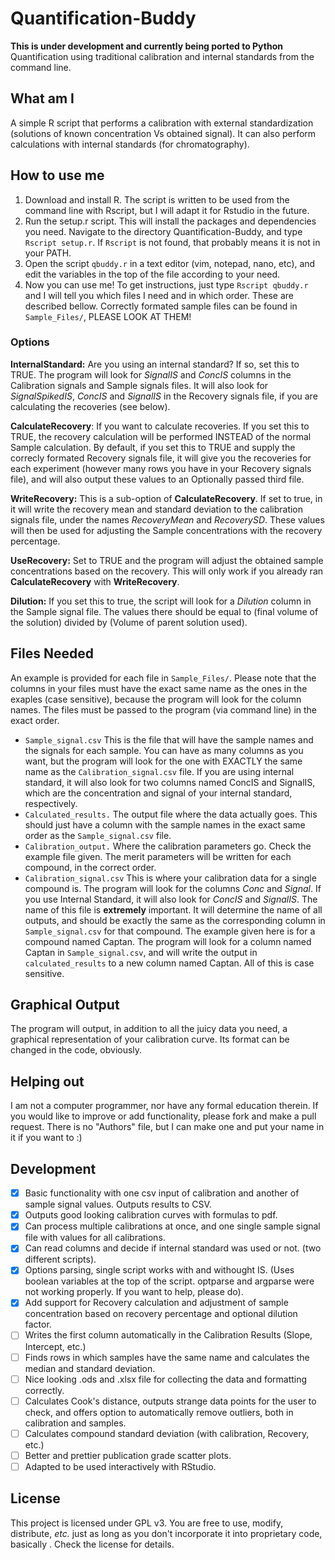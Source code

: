 # Quantification-Buddy

__This is under development and currently being ported to Python__
Quantification using traditional calibration and internal standards from the command line.

## What am I

A simple R script that performs a calibration with external standardization (solutions of known concentration Vs obtained signal). It can also perform calculations with internal standards (for chromatography).

## How to use me

1. Download and install R. The script is written to be used from the command line with Rscript, but I will adapt it for Rstudio in the future.
2. Run the setup.r script. This will install the packages and dependencies you need. Navigate to the directory Quantification-Buddy, and type `Rscript setup.r`. If `Rscript` is not found, that probably means it is not in your PATH.
3. Open the script `qbuddy.r` in a text editor (vim, notepad, nano, etc), and edit the variables in the top of the file according to your need.
4. Now you can use me! To get instructions, just type `Rscript qbuddy.r` and I will tell you which files I need and in which order. These are described bellow. Correctly formated sample files can be found in `Sample_Files/`, PLEASE LOOK AT THEM!

### Options

__InternalStandard:__ Are you using an internal standard? If so, set this to TRUE. The program will look for _SignalIS_ and _ConcIS_ columns in the Calibration signals and Sample signals files. It will also look for _SignalSpikedIS_, _ConcIS_ and _SignalIS_ in the Recovery signals file, if you are calculating the recoveries (see below).

__CalculateRecovery__: If you want to calculate recoveries. If you set this to TRUE, the recovery calculation will be performed INSTEAD of the normal Sample calculation. By default, if you set this to TRUE and supply the correcly formated Recovery signals file, it will give you the recoveries for each experiment (however many rows you have in your Recovery signals file), and will also output these values to an Optionally passed third file.

__WriteRecovery:__ This is a sub-option of __CalculateRecovery__. If set to true, in it will write the recovery mean and standard deviation to the calibration signals file, under the names _RecoveryMean_ and _RecoverySD_. These values will then be used for adjusting the Sample concentrations with the recovery percentage.

__UseRecovery:__ Set to TRUE and the program will adjust the obtained sample concentrations based on the recovery. This will only work if you already ran __CalculateRecovery__ with __WriteRecovery__.

__Dilution:__ If you set this to true, the script will look for a _Dilution_ column in the Sample signal file. The values there should be equal to (final volume of the solution) divided by (Volume of parent solution used).


## Files Needed

An example is provided for each file in `Sample_Files/`. Please note that the columns in your files must have the exact same name as the ones in the exaples (case sensitive), because the program will look for the column names. The files must be passed to the program (via command line) in the exact order.

- `Sample_signal.csv` This is the file that will have the sample names and the signals for each sample. You can have as many columns as you want, but the program will look for the one with EXACTLY the same name as the `Calibration_signal.csv` file. If you are using internal standard, it will also look for two columns named ConcIS and SignalIS, which are the concentration and signal of your internal standard, respectively.
- `Calculated_results.` The output file where the data actually goes. This should just have a column with the sample names in the exact same order as the `Sample_signal.csv` file.
- `Calibration_output.` Where the calibration parameters go. Check the example file given. The merit parameters will be written for each compound, in the correct order.
- `Calibration_signal.csv` This is where your calibration data for a single compound is. The program will look for the columns _Conc_ and _Signal_. If you use Internal Standard, it will also look for _ConcIS_ and _SignalIS_. The name of this file is __extremely__ important. It will determine the name of all outputs, and should be exactly the same as the corresponding column in `Sample_signal.csv` for that compound. The example given here is for a compound named Captan. The program will look for a column named Captan in `Sample_signal.csv`, and will write the output in `calculated_results` to a new column named Captan. All of this is case sensitive.

## Graphical Output

The program will output, in addition to all the juicy data you need, a graphical representation of your calibration curve. Its format can be changed in the code, obviously.

## Helping out

I am not a computer programmer, nor have any formal education therein. If you would like to improve or add functionality, please fork and make a pull request. There is no "Authors" file, but I can make one and put your name in it if you want to :)

## Development

- [x] Basic functionality with one csv input of calibration and another of sample signal values. Outputs results to CSV.
- [x] Outputs good looking calibration curves with formulas to pdf.
- [x] Can process multiple calibrations at once, and one single sample signal file with values for all calibrations.
- [x] Can read columns and decide if internal standard was used or not. (two different scripts).
- [x] Options parsing, single script works with and withought IS. (Uses boolean variables at the top of the script. optparse and argparse were not working properly. If you want to help, please do).
- [x] Add support for Recovery calculation and adjustment of sample concentration based on recovery percentage and optional dilution factor.
- [ ] Writes the first column automatically in the Calibration Results (Slope, Intercept, etc.)
- [ ] Finds rows in which samples have the same name and calculates the median and standard deviation.
- [ ] Nice looking .ods and .xlsx file for collecting the data and formatting correctly.
- [ ] Calculates Cook's distance, outputs strange data points for the user to check, and offers option to automatically remove outliers, both in calibration and samples.
- [ ] Calculates compound standard deviation (with calibration, Recovery, etc.)
- [ ] Better and prettier publication grade scatter plots.
- [ ] Adapted to be used interactively with RStudio.

## License

This project is licensed under GPL v3. You are free to use, modify, distribute, _etc._ just as long as you don't incorporate it into proprietary code, basically . Check the license for details.
